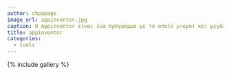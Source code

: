```yaml
---
author: chpapage
image_url: appinventor.jpg
caption: Ο Appinventor είναι ένα πρόγραμμα με το οποίο μικροί και μεγάλοι μπορούν να δημιουργήσουν εφαρμογές για κινητό χωρίς να γνωρίζουν ανάπτυξη κώδικα, αλλά με τη χρήση blocks.
title: appinventor
categories:
  - tools
---
```


{% include gallery %}
